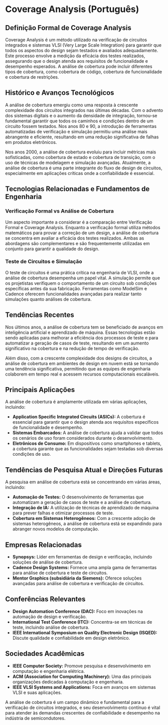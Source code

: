 # Coverage Analysis (Português)

## Definição Formal de Coverage Analysis

Coverage Analysis é um método utilizado na verificação de circuitos integrados e sistemas VLSI (Very Large Scale Integration) para garantir que todos os aspectos do design sejam testados e avaliados adequadamente. Este processo envolve a medição da eficácia dos testes realizados, assegurando que o design atenda aos requisitos de funcionalidade e desempenho esperados. A análise de cobertura pode incluir diferentes tipos de cobertura, como cobertura de código, cobertura de funcionalidade e cobertura de restrições.

## Histórico e Avanços Tecnológicos

A análise de cobertura emergiu como uma resposta à crescente complexidade dos circuitos integrados nas últimas décadas. Com o advento dos sistemas digitais e o aumento da densidade de integração, tornou-se fundamental garantir que todos os caminhos e condições dentro de um circuito fossem testados. Nos anos 80 e 90, a introdução de ferramentas automatizadas de verificação e simulação permitiu uma análise mais abrangente e eficiente, resultando em uma redução significativa de falhas em produtos eletrônicos.

Nos anos 2000, a análise de cobertura evoluiu para incluir métricas mais sofisticadas, como cobertura de estado e cobertura de transição, com o uso de técnicas de modelagem e simulação avançadas. Atualmente, a análise de cobertura é uma parte integrante do fluxo de design de circuitos, especialmente em aplicações críticas onde a confiabilidade é essencial.

## Tecnologias Relacionadas e Fundamentos de Engenharia

### Verificação Formal vs Análise de Cobertura

Um aspecto importante a considerar é a comparação entre Verificação Formal e Coverage Analysis. Enquanto a verificação formal utiliza métodos matemáticos para provar a correção de um design, a análise de cobertura se concentra em avaliar a eficácia dos testes realizados. Ambas as abordagens são complementares e são frequentemente utilizadas em conjunto para garantir a qualidade do design.

### Teste de Circuitos e Simulação

O teste de circuitos é uma prática crítica na engenharia de VLSI, onde a análise de cobertura desempenha um papel vital. A simulação permite que os projetistas verifiquem o comportamento de um circuito sob condições específicas antes da sua fabricação. Ferramentas como ModelSim e Cadence oferecem funcionalidades avançadas para realizar tanto simulações quanto análises de cobertura.

## Tendências Recentes

Nos últimos anos, a análise de cobertura tem se beneficiado de avanços em inteligência artificial e aprendizado de máquina. Essas tecnologias estão sendo aplicadas para melhorar a eficiência dos processos de teste e para automatizar a geração de casos de teste, resultando em um aumento significativo na cobertura e na redução de tempo de verificação.

Além disso, com a crescente complexidade dos designs de circuitos, a análise de cobertura em ambientes de design em nuvem está se tornando uma tendência significativa, permitindo que as equipes de engenharia colaborem em tempo real e acessem recursos computacionais escaláveis.

## Principais Aplicações

A análise de cobertura é amplamente utilizada em várias aplicações, incluindo:

- **Application Specific Integrated Circuits (ASICs):** A cobertura é essencial para garantir que o design atenda aos requisitos específicos de funcionalidade e desempenho.
- **Sistemas Embarcados:** A análise de cobertura ajuda a validar que todos os cenários de uso foram considerados durante o desenvolvimento.
- **Eletrônicos de Consumo:** Em dispositivos como smartphones e tablets, a cobertura garante que as funcionalidades sejam testadas sob diversas condições de uso.

## Tendências de Pesquisa Atual e Direções Futuras

A pesquisa em análise de cobertura está se concentrando em várias áreas, incluindo:

- **Automação de Testes:** O desenvolvimento de ferramentas que automatizam a geração de casos de teste e a análise de cobertura.
- **Integração de IA:** A utilização de técnicas de aprendizado de máquina para prever falhas e otimizar processos de teste.
- **Cobertura em Sistemas Heterogêneos:** Com a crescente adoção de sistemas heterogêneos, a análise de cobertura está se expandindo para abranger novos modelos de computação.

## Empresas Relacionadas

- **Synopsys:** Líder em ferramentas de design e verificação, incluindo soluções de análise de cobertura.
- **Cadence Design Systems:** Fornece uma ampla gama de ferramentas para análise de cobertura e teste de circuitos.
- **Mentor Graphics (subsidiária da Siemens):** Oferece soluções avançadas para análise de cobertura e verificação de circuitos.

## Conferências Relevantes

- **Design Automation Conference (DAC):** Foco em inovações na automação de design e verificação.
- **International Test Conference (ITC):** Concentra-se em técnicas de teste, incluindo análise de cobertura.
- **IEEE International Symposium on Quality Electronic Design (ISQED):** Discute qualidade e confiabilidade em design eletrônico.

## Sociedades Acadêmicas

- **IEEE Computer Society:** Promove pesquisa e desenvolvimento em computação e engenharia elétrica.
- **ACM (Association for Computing Machinery):** Uma das principais organizações dedicadas à computação e engenharia.
- **IEEE VLSI Systems and Applications:** Foca em avanços em sistemas VLSI e suas aplicações.

A análise de cobertura é um campo dinâmico e fundamental para a verificação de circuitos integrados, e seu desenvolvimento contínuo é vital para atender às demandas crescentes de confiabilidade e desempenho na indústria de semicondutores.